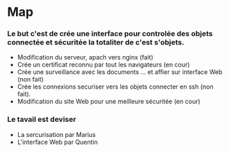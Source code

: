 # Map

### Le but c'est de crée une interface pour controlée des objets connectée et sécuritée la totaliter de c'est s'objets.

- Modification du serveur, apach vers nginx (fait)
- Crée un certificat reconnu par tout les navigateurs (en cour)
- Crée une surveillance avec les documents ... et affier sur interface Web (non fait)
- Crée les connexions securiser vers les objets connecter en ssh (non fait).
- Modification du site Web pour une meilleure sécuritée (en cour)

### Le tavail est deviser

- La sercurisation par Marius
- L'interface Web par Quentin
